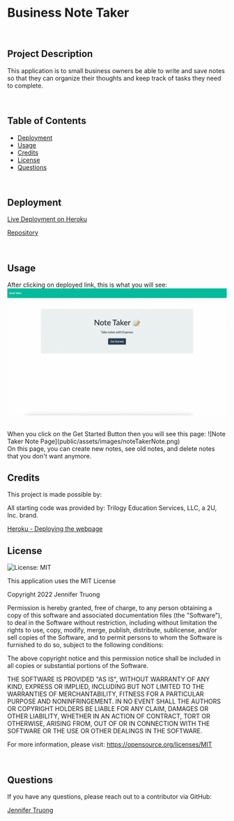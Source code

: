# Business Note Taker

<br/>

## Project Description

This application is to small business owners be able to write and save notes so that they can organize their thoughts and keep track of tasks they need to complete.

<br/>

## Table of Contents
- [Deployment](#installation)
- [Usage](#usage)
- [Credits](#credits)
- [License](#license)
- [Questions](#questions)

<br/>

## Deployment
  
[Live Deployment on Heroku](https://immense-reaches-19218.herokuapp.com/)


[Repository](https://github.com/jentruong09/businessNoteTaker)



<br/>

## Usage

After clicking on deployed link, this is what you will see:
![Note Taker Home Page](public/assets/images/noteTakerHome.png)

<br>
When you click on the Get Started Button then you will see this page:
![Note Taker Note Page](public/assets/images/noteTakerNote.png)

<br/>
On this page, you can create new notes, see old notes, and delete notes that you don't want anymore.
<br/>

## Credits
This project is made possible by:

All starting code was provided by: Trilogy Education Services, LLC, a 2U, Inc. brand.

[Heroku - Deploying the webpage](https://trailhead.salesforce.com/en/content/learn/trails/heroku_enterprise)
<br/>

## License 
![License: MIT](https://img.shields.io/badge/License-MIT-yellow.svg)
  
This application uses the MIT License

Copyright 2022 Jennifer Truong

Permission is hereby granted, free of charge, to any person obtaining a copy of this software and associated documentation files (the "Software"), to deal in the Software without restriction, including without limitation the rights to use, copy, modify, merge, publish, distribute, sublicense, and/or sell copies of the Software, and to permit persons to whom the Software is furnished to do so, subject to the following conditions:

The above copyright notice and this permission notice shall be included in all copies or substantial portions of the Software.

THE SOFTWARE IS PROVIDED "AS IS", WITHOUT WARRANTY OF ANY KIND, EXPRESS OR IMPLIED, INCLUDING BUT NOT LIMITED TO THE WARRANTIES OF MERCHANTABILITY, FITNESS FOR A PARTICULAR PURPOSE AND NONINFRINGEMENT. IN NO EVENT SHALL THE AUTHORS OR COPYRIGHT HOLDERS BE LIABLE FOR ANY CLAIM, DAMAGES OR OTHER LIABILITY, WHETHER IN AN ACTION OF CONTRACT, TORT OR OTHERWISE, ARISING FROM, OUT OF OR IN CONNECTION WITH THE SOFTWARE OR THE USE OR OTHER DEALINGS IN THE SOFTWARE.

For more information, please visit: https://opensource.org/licenses/MIT

<br/>


## Questions
If you have any questions, please reach out to a contributor via GitHub:

[Jennifer Truong](https://github.com/jentruong09)